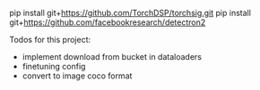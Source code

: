 pip install git+https://github.com/TorchDSP/torchsig.git
pip install git+https://github.com/facebookresearch/detectron2

Todos for this project:

- implement download from bucket in dataloaders
- finetuning config
- convert to image coco format
